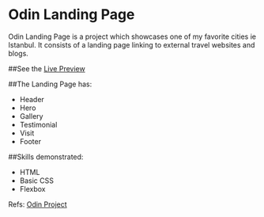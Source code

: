 # Odin Landing Page
Odin Landing Page is a project which showcases one of my favorite cities ie Istanbul. It consists of a landing page linking to external travel websites and blogs.

##See the [Live Preview](https://naveedmaq.github.io/odin-landing-page/)

##The Landing Page has: 
 - Header
 - Hero
 - Gallery
 - Testimonial
 - Visit
 - Footer
 
 ##Skills demonstrated:
 - HTML
 - Basic CSS
 - Flexbox

 Refs: [Odin Project](https://www.theodinproject.com/)